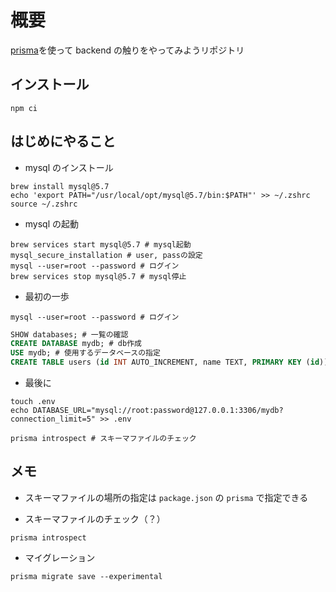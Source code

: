 # 概要

[prisma](https://www.prisma.io/)を使って backend の触りをやってみようリポジトリ

## インストール

```shell
npm ci
```

## はじめにやること

- mysql のインストール

```shell
brew install mysql@5.7
echo 'export PATH="/usr/local/opt/mysql@5.7/bin:$PATH"' >> ~/.zshrc
source ~/.zshrc
```

- mysql の起動

```shell
brew services start mysql@5.7 # mysql起動
mysql_secure_installation # user, passの設定
mysql --user=root --password # ログイン
brew services stop mysql@5.7 # mysql停止
```

- 最初の一歩

```shell
mysql --user=root --password # ログイン
```

```sql
SHOW databases; # 一覧の確認
CREATE DATABASE mydb; # db作成
USE mydb; # 使用するデータベースの指定
CREATE TABLE users (id INT AUTO_INCREMENT, name TEXT, PRIMARY KEY (id)); # 適当なテーブルの作成(これはいらないかも)
```

- 最後に

```shell
touch .env
echo DATABASE_URL="mysql://root:password@127.0.0.1:3306/mydb?connection_limit=5" >> .env

prisma introspect # スキーマファイルのチェック
```

## メモ

- スキーマファイルの場所の指定は `package.json` の `prisma` で指定できる

- スキーマファイルのチェック（？）

```shell
prisma introspect
```

- マイグレーション

```shell
prisma migrate save --experimental
```
